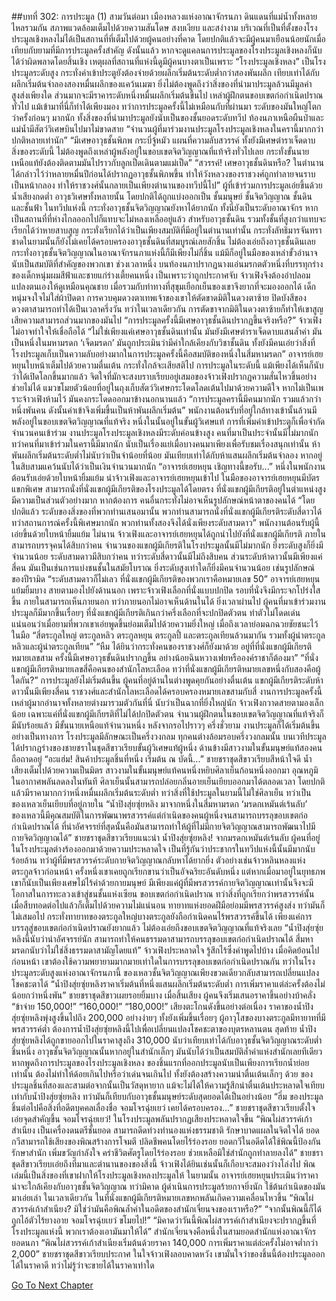 ##บทที่ 302: การประมูล (1)
สามวันต่อมา
เมืองหลวงแห่งอาณาจักรนภา ดินแดนที่แม่น้ำทั้งหลายไหลรวมกัน สภาพแวดล้อมเต็มไปด้วยความสันโดษ สงบเงียบ และสง่างาม
บริเวณที่เป็นที่ตั้งของโรงประมูลเชิงหลงไม่ได้เป็นสถานที่ที่เต็มไปด้วยผู้คนอย่างที่คาด โดยปกติแล้วจะมีผู้คนมาเยือนน้อยนักเมื่อเทียบกับยามที่มีการประมูลครั้งสำคัญ
ดังนั้นแล้ว หากจะดูแคลนการประมูลของโรงประมูลเชิงหลงก็นับได้ว่าผิดพลาดโดยสิ้นเชิง
เหตุผลที่สถานที่แห่งนี้ดูมีผู้คนบางตาเป็นเพราะ “โรงประมูลเชิงหลง” เป็นโรงประมูลระดับสูง กระทั่งค่าเข้าประตูยังต้องจ่ายด้วยผลึกเริ่มต้นระดับต่ำกว่าสองพันผลึก เทียบเท่าได้กับผลึกเริ่มต้นจำลองสองหมื่นผลึกของแคว้นเมฆา
ยิ่งไม่ต้องพูดถึงว่าสิ่งของที่นำมาประมูลล้วนมีมูลค่าสูงส่งเพียงใด ส่วนมากจะมีราคาระดับหนึ่งหมื่นผลึกเริ่มต้นขึ้นไป เหล่าผู้ฝึกตนขอบเขตก่อกำเนิดปราณทั่วไป แม้เข้ามาที่นี่ก็ทำได้เพียงมอง
ทว่าการประมูลครั้งนี้ไม่เหมือนกับที่ผ่านมา ระดับของมันใหญ่โตกว่าครั้งก่อนๆ มากนัก ทั้งสิ่งของที่นำมาประมูลยังนับเป็นของชั้นยอดระดับทวีป
ท้องนภาเหนือผืนป่าและแม่น้ำมีสัตว์วิเศษบินไปมาไม่ขาดสาย
“จำนวนผู้ที่มาร่วมงานประมูลโรงประมูลเชิงหลงในครานี้มากกว่าปกติหลายเท่านัก”
“มีเศษอาวุธชั้นพิภพ กระบี่จู้หมัว แผนที่ความลับสวรรค์ ทั้งยังมีเศษตำราเจ็ดดาบ สิ่งของระดับนี้ ไม่ต้องพูดถึงเหล่าผู้พลังอยู่ในขอบเขตจิตวิญญาณที่แท้จริงทั่วไปเลย กระทั่งขั้นนายเหนือแท้ยังต้องติดตามมันไปราวกับลูกเป็ดเดินตามแม่เป็ด”
“สวรรค์! เศษอาวุธชั้นดินหรือ? ในตำนานได้กล่าวไว้ว่าหลายหมื่นปีก่อนได้ปรากฏอาวุธชั้นพิภพขึ้น ทำให้วังหลวงของราชวงศ์ถูกทำลายจนราบเป็นหน้ากลอง ทำให้ราชวงศ์นั้นกลายเป็นเพียงตำนานของทวีปนี้ไป”
ผู้ที่เข้าร่วมการประมูลเอ่ยขึ้นด้วยน้ำเสียงกดต่ำ
อาวุธวิเศษทั้งหลายนั้น โดยปกติได้ถูกแบ่งออกเป็น ชั้นมนุษย์ ชั้นจิตวิญญาณ ชั้นดิน และชั้นฟ้า
ในทวีปแห่งนี้ กระทั่งอาวุธชั้นจิตวิญญาณยังหาได้ยากนัก ทั้งนี่ยังเป็นระดับอาณาจักร หากเป็นสถานที่ที่ห่างไกลออกไปก็แทบจะไม่หลงเหลืออยู่แล้ว
สำหรับอาวุธชั้นดิน รวมทั้งชั้นที่สูงกว่าแทบจะเรียกได้ว่าหายสาบสูญ กระทั่งเรียกได้ว่าเป็นเพียงสมบัติที่มีอยู่ในตำนานเท่านั้น
กระทั่งลัทธิมารจันทราชาดในยามนั้นก็ยังไม่เคยได้ครอบครองอาวุธชั้นดินที่สมบูรณ์เลยสักชิ้น
ไม่ต้องเอ่ยถึงอาวุธชั้นดินเลย กระทั่งอาวุธชั้นจิตวิญญาณในอาณาจักรนภาแห่งนี้ก็มีเพียงไม่กี่ชิ้น แม้มีก็อยู่ในมือของเหล่าขั้วอำนาจ นับเป็นสมบัติที่สำคัญของพวกเขา
ช่วงเวลาหนึ่ง
บนท้องนภาปรากฏนางแอ่นมรกตตัวหนึ่งที่บรรทุกร่างของเด็กหนุ่มผมสีฟ้าและชายแก่ร่างเตี้ยคนหนึ่ง
เป็นเพราะว่าถูกประกาศจับ จ้าวเฟิงจึงต้องอำปลอมแปลงตนเองให้ดูเหมือนคุณชาย เมื่อรวมกับท่าทางที่สุขุมเยือกเย็นของเขาจึงยากที่จะมองออกได้
เด็กหนุ่มจงใจไม่ใส่ผ้าปิดตา
การควบคุมดวงตาเทพเจ้าของเขาให้ตัดขาดมิติในดวงตาซ้าย ปิดบังสีของดวงตาสามารถทำได้เป็นเวลาครึ่งวัน
ทว่าในเวลาเดียวกัน การตัดขาจากมิติในดวงตาซ้ายก็ทำให้เขาสูญเสียความสามารถส่วนมากของมันไป
“การประมูลครั้งนี้มีเศษอาวุธชั้นดินปรากฏขึ้นจริงหรือ?”
จ้าวเฟิงไม่อาจทำใจให้เชื่อถือได้
“ไม่ใช่เพียงแค่เศษอาวุธชั้นดินเท่านั้น มันยังมีเศษตำราเจ็ดดาบแสนล้ำค่า มันเป็นหนึ่งในมหามรดก ‘เจ็ดมรดก’ มันถูกประเมินว่ามีค่าใกล้เคียงกับวิชาชั้นดิน ทั้งยังมีคนเอ่ยว่าสิ่งที่โรงประมูลเก็บเป็นความลับอย่างมากในการประมูลครั้งนี้คือสมบัติของหนึ่งในสี่มหามรดก”
อาจารย์เฮยหยุนใบหน้าเต็มไปด้วยความตื่นเต้น กระทั่งใกล้จะเสียสติไป
การประมูลในระดับนี้ แม้เพียงได้เห็นก็นับว่าได้เปิดโลกขึ้นมากแล้ว
จิตใจที่มักจะสงบราบเรียบอยู่เสมอของจ้าวเฟิงปรากฏความสั่นไหวขึ้นอย่างช่วยไม่ได้
แมวขโมยตัวน้อยที่อยู่ในถุงเก็บสัตว์วิเศษกระโดดโลดเต้นไปมาด้วยความดีใจ หากไม่เป็นเพราะจ้าวเฟิงห้ามไว้ มันคงกระโดดออกมาข้างนอกนานแล้ว
“การประมูลครานี้มีคนมากนัก รวมแล้วกว่าหนึ่งพันคน ดังนั้นค่าเข้าจึงเพิ่มขึ้นเป็นห้าพันผลึกเริ่มต้น”
พนักงานต้อนรับที่อยู่ใกล้ทางเข้านั้นล้วนมีพลังอยู่ในขอบเขตจิตวิญญาณที่แท้จริง หนึ่งในนั้นอยู่ในขั้นผู้วิเศษแท้
การที่เพิ่มค่าเข้าประตูก็เพื่อจำกัดจำนวนคนเข้าร่วม
งานประมูลโรงประมูลเชิงหลงมีระดับค่อนข้างสูง คนที่มาเป็นประจำนั้นมีไม่มากนัก
ทว่าคนที่มาเข้าร่วมในครานี้มีมากนัก นับเป็นเรื่องแย่เมื่อบางคนมาเพียงเพื่อรับชมเรื่องสนุกเท่านั้น
ห้าพันผลึกเริ่มต้นระดับต่ำไม่นับว่าเป็นจำน้อยที่น้อย มันเทียบเท่าได้กับห้าแสนผลึกเริ่มต้นจำลอง หากอยู่ในสิบสามแคว้นนับได้ว่าเป็นเงินจำนวนมากนัก
“อาจารย์เฮยหยุน เชิญทางนี้ขอรับ...”
หนึ่งในพนักงานต้อนรับเอ่ยด้วยใบหน้ายิ้มแย้ม นำจ้าวเฟิงและอาจารย์เฮยหยุนเข้าไป
ในมือของอาจารย์เฮยหยุนมีบัตรแขกพิเศษ สามารถนั่งที่นั่งแขกผู้มีเกียรติของโรงประมูลได้โดยตรง
ที่นั่งแขกผู้มีเกียรติอยู่ในตำแหน่งสูง มีความเป็นส่วนตัวอย่างมาก หากต้องการ คนอื่นกระทั่งไม่อาจเห็นรูปลักษณ์หน้าตาของคนได้
“โดยปกติแล้ว ระดับของสิ่งของที่พวกท่านเสนอมานั้น พวกท่านสามารถนั่งที่นั่งแขกผู้มีเกียรติระดับสี่ดาวได้ ทว่าสถานการณ์ครั้งนี้พิเศษมากนัก พวกท่านทั้งสองจึงได้นั่งเพียงระดับสามดาว”
พนักงานต้อนรับผู้นี้เอ่ยขึ้นด้วยใบหน้ายิ้มแย้ม
ไม่นาน
จ้าวเฟิงและอาจารย์เฮยหยุนได้ถูกนำไปยังที่นั่งแขกผู้มีเกียรติ ภายในสามารถบรรจุคนได้สิบกว่าคน
จำนวนของแขกผู้มีเกียรติในโรงประมูลนั้นมีไม่มากนัก ยิ่งระดับสูงก็ยิ่งมีจำนวนน้อย
ระดับสามดาวมีสิบกว่าคน ทว่าระดับสี่ดาวนั้นมีไม่ถึงสิบคน
ส่วนระดับห้าดาวนั้นมีเพียงแค่สี่คน
มันเป็นเช่นการแบ่งชนชั้นในสมัยโบราณ ยิ่งระดับสูงเท่าใดก็ยิ่งมีคนจำนวนน้อย เช่นรูปลักษณ์ของปีรามิด
“ระดับสามดาวก็ไม่เลว ที่นั่งแขกผู้มีเกียรติของพวกเราคือหมายเลข 50”
อาจารย์เฮยหยุนแย้มยิ้มบาง สายตามองไปยังด้านนอก
เพราะจ้าวเฟิงเลือกที่นั่งแบบปกปิด รอบที่นั่งจึงมีกระจกโปร่งใสขึ้น ภายในสามารถเห็นภายนอก ทว่าภายนอกไม่อาจเห็นด้านในได้
ยิ่งเวลาผ่านไป ผู้คนที่มาเข้าร่วมงานประมูลก็มีมากขึ้นเรื่อยๆ
ที่นั่งแขกผู้มีเกียรติเกินกว่าครึ่งเลือกที่จะปกปิดตัวตน ทำตัวไม่โดดเด่น แน่นอนว่าเมื่อยามที่พวกเขาเอ่ยพูดขึ้นย่อมเต็มไปด้วยความยิ่งใหญ่ เมื่อถึงเวลาย่อมฉกฉวยชัยชนะไว้ในมือ
“สี่ตระกูลใหญ่ ตระกูลหลิว ตระกูลหยุน ตระกูลปี้ และตระกูลเทียนล้วนมากัน รวมทั้งผู้นำตระกูลหลิวและผู้นำตระกูลเทียน”
“หืม ได้ยินว่ากระทั่งคนของราชวงศ์ก็ยังมาด้วย อยู่ที่ที่นั่งแขกผู้มีเกียรติหมายเลขสาม ครั้งนี้มีเศษอาวุธขั้นดินปรากฏขึ้น อย่างน้อยฉินหวางเฟยหรือองค์ราชาก็ต้องมา”
“ที่นั่งแขกผู้มีเกียรติหมายเลขสี่คือคนของสำนักโลหะเลือด ทว่าที่นั่งแขกผู้มีเกียรติหมายเลขหนึ่งกับสองคือผู้ใดกัน?”
การประมูลยังไม่เริ่มต้นขึ้น ผู้คนที่อยู่ด้านในต่างพูดคุยกันอย่างตื่นเต้น
แขกผู้มีเกียรติระดับห้าดาวนั้นมีเพียงสี่คน ราชวงศ์และสำนักโลหะเลือดได้ครอบครองหมายเลขสามกับสี่
งานการประมูลครั้งนี้ เหล่าผู้มากอำนาจทั้งหลายต่างมารวมตัวกันที่นี่ นับว่าเป็นฉากที่ยิ่งใหญ่นัก
จ้าวเฟิงกวาดสายตามองเล็กน้อย เฉพาะแค่ที่นั่งแขกผู้มีเกียรติที่ไม่ได้ปกปิดตัวตน จำนวนผู้ฝึกตนในขอบเขตจิตวิญญาณที่แท้จริงก็มีนับร้อยแล้ว มีขั้นนายเหนือแท้จำนวนหนึ่ง
หลังจากรอไปราวๆ ครึ่งชั่วยาม งานประมูลก็ได้เริ่มต้นขึ้นอย่างเป็นทางการ
โรงประมูลมีลักษณะเป็นครึ่งวงกลม ทุกคนต่างล้อมรอบครึ่งวงกลมนั้น
บนเวทีประมูลได้ปรากฏร่างของชายชราในชุดสีขาวเรียบขั้นผู้วิเศษแท้ผู้หนึ่ง ด้านข้างมีสาวงามในขั้นมนุษย์แท้สองคนถือถาดอยู่
“อะแฮ่ม! สินค้าประมูลชิ้นที่หนึ่ง เริ่มต้น ณ บัดนี้...”
ชายชราชุดสีขาวเรียบสีหน้าใจดี น้ำเสียงเต็มไปด้วยความเป็นมิตร
สาวงามในขั้นมนุษย์แท้คนหนึ่งหยิบศิลาเย็นก้อนหนึ่งออกมา อุณหภูมิในอากาศพลันลดลงในทันที
ศิลาเย็นนั้นสามารถปล่อยกลิ่นอายเย็นเยียบออกมาได้ตลอดเวลา โดยปกติแล้วมีราคามากกว่าหนึ่งหมื่นผลึกเริ่มต้นระดับต่ำ
ทว่าสิ่งที่ใช้ประมูลในยามนี้ไม่ใช่ศิลาเย็น ทว่าเป็นของเหลวเย็นเยียบที่อยู่ภายใน
“น้ำปิงสุ่ยซุ่ยหลิง มาจากหนึ่งในสี่มหามรดก ‘มรดกเหมันต์เร้นลับ’ ของเหลวนี้มีคุณสมบัติในการพัฒนาพรสวรรค์แต่กำเนิดของคนผู้หนึ่งจนสามารถบรรลุขอบเขตก่อกำเนิดปราณได้ ที่น่าอัศจรรย์ที่สุดนั้นคือมันสามารถทำให้ผู้ที่ไม่มีกายจิตวิญญาณสามารถพัฒนาไปมีกายจิตวิญญาณได้”
ชายชราชุดสีขาวเรียบแนะนำ
น้ำปิงสุ่ยซุ่ยหลิง! จากมรดกเหมันต์เร้นลับ
ผู้คนที่อยู่ในโรงประมูลต่างร้องออกมาด้วยความประหลาดใจ
เป็นที่รู้กันว่าประชากรในทวีปแห่งนี้นั้นมีมากนับร้อยล้าน ทว่าผู้ที่มีพรสวรรค์ระดับกายจิตวิญญาณกลับหาได้ยากยิ่ง
ตัวอย่างเช่นจ้าวหลินหลงแห่งตระกูลจ้าวก่อนหน้า ครั้งหนึ่งเขาเคยถูกเรียกขานว่าเป็นอัจฉริยะอันดับหนึ่ง แต่หากเมื่อมาอยู่ในยุทธภพ เขาก็นับเป็นเพียงเศษไม้ไร้ค่าด้วยกายมนุษย์
มีเพียงแค่ผู้ที่มีพรสวรรค์กายจิตวิญญาณเท่านั้นจึงจะมีโอกาสในการทะลวงเข้าสู่ชนชั้นแห่งเซียน ขอบเขตก่อกำเนิดปราณ
ทว่าสิ่งที่ถูกเรียกว่าพรสวรรค์นั้น เมื่อสืบทอดต่อไปแล้วก็เต็มไปด้วยความไม่แน่นอน
ทายาทแห่งยอดฝีมือย่อมมีพรสวรรค์สูงส่ง ทว่ามันก็ไม่เสมอไป
กระทั่งทายาทของตระกูลใหญ่บางตระกูลยังถือกำเนิดคนไร้พรสวรรค์ขึ้นได้ เพียงแค่การบรรลุสู่ขอบเขตก่อกำเนิดปราณยังยากแล้ว ไม่ต้องเอ่ยถึงขอบเขตจิตวิญญาณที่แท้จริงเลย
“น้ำปิงสุ่ยซุ่ยหลิงนี้นับว่าน่าอัศจรรย์นัก สามารถทำให้คนธรรมดาสามารถบรรลุขอบเขตก่อกำเนิดปราณได้ สี่มหามรดกนับว่าไม่ใช่สิ่งธรรมดาสามัญโดยแท้”
จ้าวเฟิงประหลาดใจ รู้สึกไร้ซึ่งคำพูดไปบ้าง
เมื่อคิดย้อนไปก่อนหน้า เขาต้องใช้ความพยายามมากมายเท่าใดในการบรรลุขอบเขตก่อกำเนิดปราณกัน
ทว่าในโรงประมูลระดับสูงแห่งอาณาจักรนภานี้ ของเหลวชั้นจิตวิญญาณเพียงขวดเดียวกลับสามารถเปลี่ยนแปลงโชคชะตาได้
“น้ำปิงสุ่ยซุ่ยหลิงราคาเริ่มต้นที่หนึ่งแสนผลึกเริ่มต้นระดับต่ำ การเพิ่มราคาแต่ล่ะครั้งต้องไม่น้อยกว่าหนึ่งพัน”
ชายชราชุดสีขาวเผยรอยยิ้มบาง
เมื่อสิ้นเสียง ผู้คนจึงเริ่มเสนอราคาขึ้นอย่างบ้าคลั่ง
“ข้าจ่าย 150,000!”
“160,000!”
“180,000!”
เสียงตะโกนดังขึ้นอย่างต่อเนื่อง
ราคาของน้ำปิงสุ่ยซุ่ยหลิงพุ่งสูงขึ้นไปถึง 200,000 อย่างง่ายๆ ทั้งยังเพิ่มขึ้นเรื่อยๆ
ผู้อาวุโสของบางตระกูลมีทายาทที่มีพรสวรรค์ต่ำ ต้องการน้ำปิงสุ่ยซุ่ยหลิงนี้ไปเพื่อเปลี่ยนแปลงโชคชะตาของบุตรหลานตน
สุดท้าย
น้ำปิงสุ่ยซุ่ยหลิงได้ถูกขายออกไปในราคาสูงถึง 310,000 นับว่าเทียบเท่าได้กับอาวุธชั้นจิตวิญญาณระดับต่ำชิ้นหนึ่ง
อาวุธชั้นจิตวิญญาณนั้นหากอยู่ในสำนักเล็กๆ มันนับได้ว่าเป็นสมบัติล้ำค่าแห่งสำนักเลยทีเดียว
หากพูดถึงการประมูลของโรงประมูลเชิงหลง ของชิ้นแรกที่ออกประมูลนับเป็นเพียงการเรียกน้ำย่อยเท่านั้น ต้องไม่ทำให้ด้อยเกินไปหรือว่าเด่นจนเกินไป ทั้งยังต้องสร้างความน่าตื่นเต้นเล็กๆ ด้วย
ของประมูลชิ้นที่สองและสามต่อจากนั้นเป็นวัสดุหายาก แม้จะไม่ได้ให้ความรู้สึกน่าตื่นเต้นประหลาดใจเทียบเท่ากับน้ำปิงสุ่ยซุ่ยหลิง ทว่ามันก็เทียบกับอาวุธชั้นมนุษย์ระดับสุดยอดได้เป็นอย่างน้อย
“ฮึ่ม ของประมูลชิ้นต่อไปคือสิ่งที่อดีตบุคคลเลื่องชื่อ จอมโจรฉุ่ยเยว่ เคยได้ครอบครอง...”
ชายชราชุดสีขาวเรียบตั้งใจเอ่ยจุดสำคัญขึ้น
จอมโจรฉุ่ยเยว่!
ในโรงประมูลพลันปรากฏเสียงประหลาดใจขึ้น
“พิณไผ่สวรรค์เก้าสำเนียง เป็นเครื่องดนตรีชั้นยอด สามารถดีดท่วงทำนองแห่งธรรมชาติ รักษาบาดแผลในจิตใจได้ ยอดกวีสามารถใช้เสียงของพิณสร้างการโจมตี ปลิดชีพคนโดยไร้ร่องรอย ยอดกวีในอดีตได้ใช้พิณนี้ป้องกันรักษาสำนัก เพิ่มขวัญกำลังใจ คร่าชีวิตศัตรูโดยไร้ร่องรอย ช่วยเหลือมิใช่สำนักถูกทำลายลงได้”
ชายชราชุดสีขาวเรียบเอ่ยถึงที่มาและตำนานของของสิ่งนี้
จ้าวเฟิงได้ยินเช่นนั้นก็เกือบจะสมองว่างโล่งไป พิณเล่มนี้เป็นสิ่งของที่เขาฝากให้โรงประมูลเชิงหลงประมูลให้
ในยามนั้น อาจารย์เฮยหยุนประเมินว่าราคาน่าจะใกล้เคียงกับอาวุธชั้นจิตวิญญาณ
ทว่ามิคาด ผู้ดำเนินการประมูลร้ายกาจยิ่งนัก ใช้ต้นกำเนิดของมันมาเอ่ยเล่า
ในเวลาเดียวกัน ในที่นั่งแขกผู้มีเกียรติหมายเลขหกพลันเกิดความเคลื่อนไหวขึ้น
“พิณไผ่สวรรค์เก้าสำเนียง? มิใช่ว่ามันคือพิณล้ำค่าในอดีตของสำนักเจี่ยนจงของเราหรือ?”
“จากนั้นพิณนี้ก็ได้ถูกไอ้ตัวไร้ยางอาย จอมโจรฉุ่ยเยว่ ขโมยไป!”
“มิคาดว่าวันนี้พิณไผ่สวรรค์เก้าสำเนียงจะปรากฏขึ้นที่โรงประมูลแห่งนี้ พวกเราต้องเอามันมาให้ได้”
สำนักเจี่ยนจงคือหนึ่งในสามยอดสำนักแห่งอาณาจักรยอดนภา
“พิณไผ่สวรรค์เก้าสำเนียงเริ่มต้นด้วยราคา 140,000 การเพิ่มราคาแต่ล่ะครั้งไม่อาจต่ำกว่า 2,000”
ชายชราชุดสีขาวเรียบประกาศ
ในใจจ้าวเฟิงลอบคาดหวัง เขามั่นใจว่าของชิ้นนี้ต้องประมูลออกได้ในราคาดี ทว่าไม่รู้ว่าจะขายได้ในราคาเท่าใด


[Go To Next Chapter]( ./82.md)